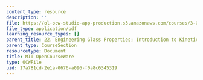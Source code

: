 ```yaml
---
content_type: resource
description: ''
file: https://ol-ocw-studio-app-production.s3.amazonaws.com/courses/3-091sc-introduction-to-solid-state-chemistry-fall-2010/17a781cd2e1a0676a096f0a8c6345319_MIT3_091SCF10lec22_iPOD.pdf
file_type: application/pdf
learning_resource_types: []
parent_title: 22. Engineering Glass Properties; Introduction to Kinetics
parent_type: CourseSection
resourcetype: Document
title: MIT OpenCourseWare
type: OCWFile
uid: 17a781cd-2e1a-0676-a096-f0a8c6345319
---
```

